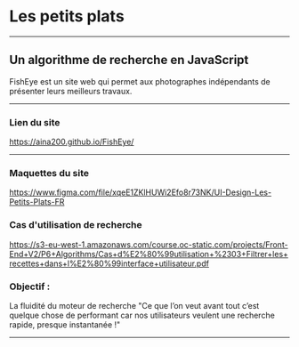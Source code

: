 # Les petits plats
***

<a href="./img/presentation.png"></a>
## Un algorithme de recherche en JavaScript
FishEye est un site web qui permet aux photographes indépendants de présenter leurs meilleurs travaux.

***
### Lien du site
https://aina200.github.io/FishEye/
***
### Maquettes du site 
https://www.figma.com/file/xqeE1ZKlHUWi2Efo8r73NK/UI-Design-Les-Petits-Plats-FR

### Cas d'utilisation de recherche
https://s3-eu-west-1.amazonaws.com/course.oc-static.com/projects/Front-End+V2/P6+Algorithms/Cas+d%E2%80%99utilisation+%2303+Filtrer+les+recettes+dans+l%E2%80%99interface+utilisateur.pdf

### Objectif :
La fluidité du moteur de recherche
"Ce que l’on veut avant tout c’est quelque chose de performant car nos utilisateurs veulent une recherche rapide, presque instantanée !"
***

